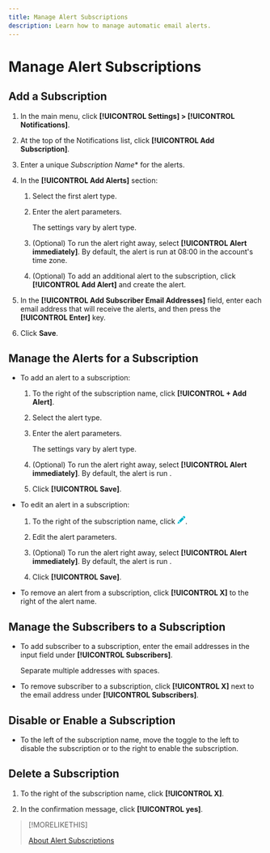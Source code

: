 ```yaml
---
title: Manage Alert Subscriptions
description: Learn how to manage automatic email alerts.
---
```

# Manage Alert Subscriptions

## Add a Subscription

1. In the main menu, click **[!UICONTROL Settings] > [!UICONTROL Notifications]**.

1. At the top of the Notifications list, click **[!UICONTROL Add Subscription]**.

1. Enter a unique *Subscription Name** for the alerts.

1. In the **[!UICONTROL Add Alerts]** section:

    1. Select the first alert type.
    
    1. Enter the alert parameters.

       The settings vary by alert type.

    1. (Optional) To run the alert right away, select **[!UICONTROL Alert immediately]**. By default, the alert is run at 08:00 in the account's time zone.

    1. (Optional) To add an additional alert to the subscription, click **[!UICONTROL Add Alert]** and create the alert.

1. In the **[!UICONTROL Add Subscriber Email Addresses]** field, enter each email address that will receive the alerts, and then press the **[!UICONTROL Enter]** key.

1. Click **Save**.

## Manage the Alerts for a Subscription

* To add an alert to a subscription:

   1. To the right of the subscription name, click **[!UICONTROL + Add Alert]**.
   
   1. Select the alert type.
    
   1. Enter the alert parameters.

       The settings vary by alert type.

   1. (Optional) To run the alert right away, select **[!UICONTROL Alert immediately]**. By default, the alert is run <!-- at what time? -->.

   1. Click **[!UICONTROL Save]**.

* To edit an alert in a subscription:

   1. To the right of the subscription name, click ![Edit](/help/dsp/assets/edit.png).

   1. Edit the alert parameters.

   1. (Optional) To run the alert right away, select **[!UICONTROL Alert immediately]**. By default, the alert is run <!-- at what time? -->.

   1. Click **[!UICONTROL Save]**.

* To remove an alert from a subscription, click **[!UICONTROL X]** to the right of the alert name.

## Manage the Subscribers to a Subscription

* To add subscriber to a subscription, enter the email addresses in the input field under **[!UICONTROL Subscribers]**.

   Separate multiple addresses with spaces.

* To remove subscriber to a subscription, click **[!UICONTROL X]** next to the email address under **[!UICONTROL Subscribers]**.

## Disable or Enable a Subscription

* To the left of the subscription name, move the toggle to the left to disable the subscription or to the right to enable the subscription.

## Delete a Subscription

1. To the right of the subscription name, click **[!UICONTROL X]**.

1. In the confirmation message, click **[!UICONTROL yes]**.

>[!MORELIKETHIS]
>
>[About Alert Subscriptions](alerts-about.md)
